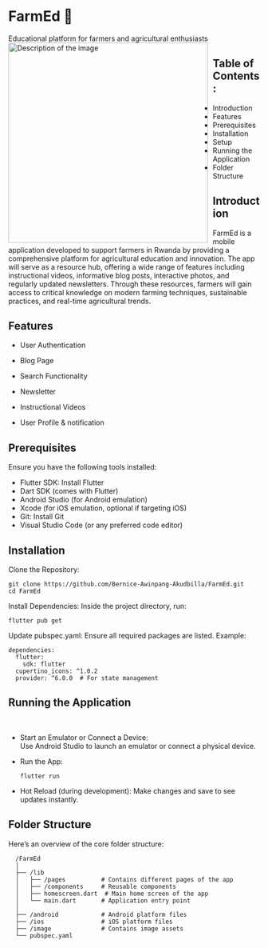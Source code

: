 <h1>FarmEd 🌱</h1>
Educational platform for farmers and agricultural enthusiasts<br>

<img src="https://github.com/user-attachments/assets/9a2cf578-a137-45a7-8124-853b4eeddd19" alt="Description of the image" width="400" style="float:left; margin-right: 10px;"/>

<h2>Table of Contents:</h2>

- Introduction
- Features
- Prerequisites
- Installation
- Setup
- Running the Application
- Folder Structure


<h2>Introduction</h2>

FarmEd is a mobile application developed to support farmers in Rwanda by providing a comprehensive platform for agricultural education and innovation. The app will serve as a resource hub, offering a wide range of features including instructional videos, informative blog posts, interactive photos, and regularly updated newsletters. Through these resources, farmers will gain access to critical knowledge on modern farming techniques, sustainable practices, and real-time agricultural trends.

<h2>Features</h2>

- User Authentication

- Blog Page
 

- Search Functionality

- Newsletter

- Instructional Videos

- User Profile & notification

<h2>Prerequisites</h2>

Ensure you have the following tools installed:

- Flutter SDK: Install Flutter
- Dart SDK (comes with Flutter)
- Android Studio (for Android emulation)
- Xcode (for iOS emulation, optional if targeting iOS)
- Git: Install Git
- Visual Studio Code (or any preferred code editor)

<h2>Installation</h2>
Clone the Repository:

    git clone https://github.com/Bernice-Awinpang-Akudbilla/FarmEd.git  
    cd FarmEd
    
Install Dependencies:
Inside the project directory, run:
   
    flutter pub get

Update pubspec.yaml:
Ensure all required packages are listed. Example:

    dependencies:
      flutter:
        sdk: flutter
      cupertino_icons: ^1.0.2
      provider: ^6.0.0  # For state management

<h2>Running the Application</h2><br>

- Start an Emulator or Connect a Device:<br>
Use Android Studio to launch an emulator or connect a physical device.<br>

- Run the App:<br>

      flutter run
  
- Hot Reload (during development):
Make changes and save to see updates instantly.

<h2>Folder Structure</h2>
Here’s an overview of the core folder structure:

      /FarmEd
      │
      ├── /lib
      │   ├── /pages          # Contains different pages of the app
      │   ├── /components     # Reusable components
      │   ├── homescreen.dart  # Main home screen of the app
      │   └── main.dart       # Application entry point
      │
      ├── /android            # Android platform files
      ├── /ios                # iOS platform files
      ├── /image              # Contains image assets
      └── pubspec.yaml        




